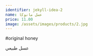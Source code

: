 ```yaml
---
identifier: jekyll-idea-2
name: عسل مانوكا
price: 11.00
image: /assets/images/products/2.jpg
---
```

#original honey

عسل طبيعي